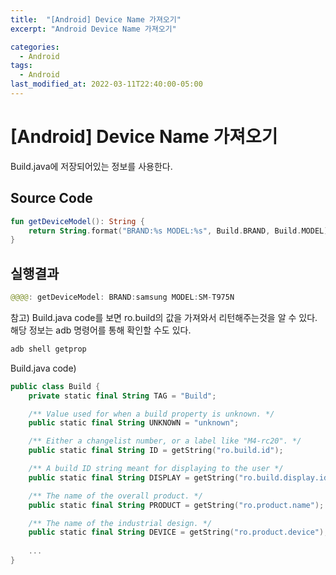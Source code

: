 ```yaml
---
title:  "[Android] Device Name 가져오기"
excerpt: "Android Device Name 가져오기"

categories:
  - Android
tags:
  - Android
last_modified_at: 2022-03-11T22:40:00-05:00
---
```


# [Android] Device Name 가져오기
Build.java에 저장되어있는 정보를 사용한다.

## Source Code
``` kotlin
fun getDeviceModel(): String {
    return String.format("BRAND:%s MODEL:%s", Build.BRAND, Build.MODEL)
}
```

## 실행결과
``` kotlin
@@@@: getDeviceModel: BRAND:samsung MODEL:SM-T975N
```

참고) Build.java code를 보면 ro.build의 값을 가져와서 리턴해주는것을 알 수 있다.
해당 정보는 adb 명령어를 통해 확인할 수도 있다.

``` kotlin
adb shell getprop
``` 
Build.java code)

``` kotlin
public class Build {
    private static final String TAG = "Build";

    /** Value used for when a build property is unknown. */
    public static final String UNKNOWN = "unknown";

    /** Either a changelist number, or a label like "M4-rc20". */
    public static final String ID = getString("ro.build.id");

    /** A build ID string meant for displaying to the user */
    public static final String DISPLAY = getString("ro.build.display.id");

    /** The name of the overall product. */
    public static final String PRODUCT = getString("ro.product.name");

    /** The name of the industrial design. */
    public static final String DEVICE = getString("ro.product.device");
    
    ...
}
``` 

